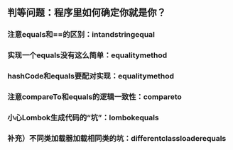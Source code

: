 ## 判等问题：程序里如何确定你就是你？
### 注意equals和==的区别：intandstringequal
### 实现一个equals没有这么简单：equalitymethod
### hashCode和equals要配对实现：equalitymethod
### 注意compareTo和equals的逻辑一致性：compareto
### 小心Lombok生成代码的“坑”：lombokequals
### 补充）不同类加载器加载相同类的坑：differentclassloaderequals
